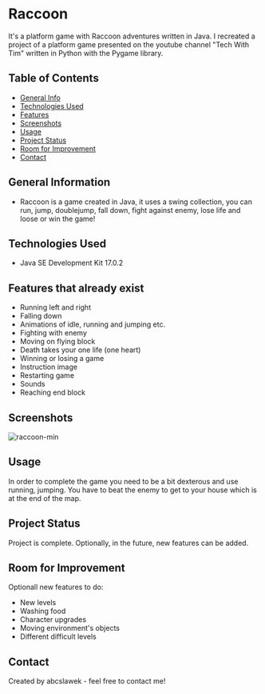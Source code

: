 # Raccoon
It's a platform game with Raccoon adventures written in Java.
I recreated a project of a platform game presented on the youtube channel "Tech With Tim" written in Python with the Pygame library.


## Table of Contents
* [General Info](#general-information)
* [Technologies Used](#technologies-used)
* [Features](#features)
* [Screenshots](#screenshots)
* [Usage](#usage)
* [Project Status](#project-status)
* [Room for Improvement](#room-for-improvement)
* [Contact](#contact)


## General Information
- Raccoon is a game created in Java, it uses a swing collection, you can run, jump, doublejump, fall down, fight against enemy, lose life and loose or win the game!


## Technologies Used
- Java SE Development Kit 17.0.2


## Features that already exist
- Running left and right
- Falling down
- Animations of idle, running and jumping etc.
- Fighting with enemy
- Moving on flying block
- Death takes your one life (one heart)
- Winning or losing a game
- Instruction image
- Restarting game
- Sounds
- Reaching end block


## Screenshots
![raccoon-min](https://github.com/abcslawek/raccoon/assets/56951671/0d9cb09c-16bf-47e2-ad94-e13be1cf60cb)


## Usage
In order to complete the game you need to be a bit dexterous and use running, jumping. You have to beat the enemy to get to your house which is at the end of the map.

## Project Status
Project is complete. Optionally, in the future, new features can be added.

## Room for Improvement
Optionall new features to do:
- New levels
- Washing food
- Character upgrades
- Moving environment's objects
- Different difficult levels


## Contact
Created by abcslawek - feel free to contact me!
